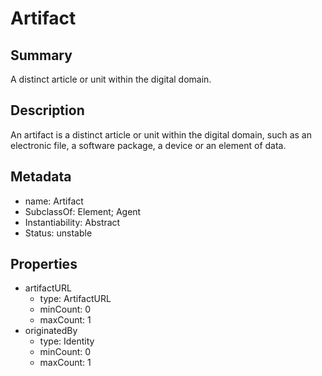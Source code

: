 # Artifact

## Summary

A distinct article or unit within the digital domain.

## Description

An artifact is a distinct article or unit within the digital domain,
such as an electronic file, a software package, a device or an element of data.

## Metadata

- name: Artifact
- SubclassOf: Element; Agent
- Instantiability: Abstract
- Status: unstable


## Properties

- artifactURL
  - type: ArtifactURL
  - minCount: 0
  - maxCount: 1
- originatedBy
  - type: Identity
  - minCount: 0
  - maxCount: 1

